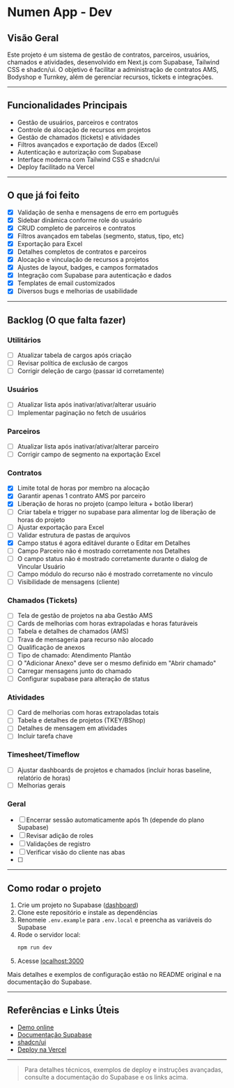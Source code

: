 # Numen App - Dev

## Visão Geral

Este projeto é um sistema de gestão de contratos, parceiros, usuários, chamados e atividades, desenvolvido em Next.js com Supabase, Tailwind CSS e shadcn/ui. O objetivo é facilitar a administração de contratos AMS, Bodyshop e Turnkey, além de gerenciar recursos, tickets e integrações.

---

## Funcionalidades Principais

- Gestão de usuários, parceiros e contratos
- Controle de alocação de recursos em projetos
- Gestão de chamados (tickets) e atividades
- Filtros avançados e exportação de dados (Excel)
- Autenticação e autorização com Supabase
- Interface moderna com Tailwind CSS e shadcn/ui
- Deploy facilitado na Vercel

---

## O que já foi feito

- [X] Validação de senha e mensagens de erro em português
- [X] Sidebar dinâmica conforme role do usuário
- [X] CRUD completo de parceiros e contratos
- [X] Filtros avançados em tabelas (segmento, status, tipo, etc)
- [X] Exportação para Excel
- [X] Detalhes completos de contratos e parceiros
- [X] Alocação e vinculação de recursos a projetos
- [X] Ajustes de layout, badges, e campos formatados
- [X] Integração com Supabase para autenticação e dados
- [X] Templates de email customizados
- [X] Diversos bugs e melhorias de usabilidade

---

## Backlog (O que falta fazer)

### Utilitários
- [ ] Atualizar tabela de cargos após criação
- [ ] Revisar política de exclusão de cargos
- [ ] Corrigir deleção de cargo (passar id corretamente)

### Usuários
- [ ] Atualizar lista após inativar/ativar/alterar usuário
- [ ] Implementar paginação no fetch de usuários

### Parceiros
- [ ] Atualizar lista após inativar/ativar/alterar parceiro
- [ ] Corrigir campo de segmento na exportação Excel

### Contratos
- [X] Limite total de horas por membro na alocação
- [X] Garantir apenas 1 contrato AMS por parceiro
- [X] Liberação de horas no projeto (campo leitura + botão liberar)
- [ ] Criar tabela e trigger no supabase para alimentar log de liberação de horas do projeto
- [ ] Ajustar exportação para Excel
- [ ] Validar estrutura de pastas de arquivos
- [X] Campo status é agora editável durante o Editar em Detalhes
- [ ] Campo Parceiro não é mostrado corretamente nos Detalhes
- [ ] O campo status não é mostrado corretamente durante o dialog de Vincular Usuário
- [ ] Campo módulo do recurso não é mostrado corretamente no vínculo
- [ ] Visibilidade de mensagens (cliente)

### Chamados (Tickets)
- [ ] Tela de gestão de projetos na aba Gestão AMS
- [ ] Cards de melhorias com horas extrapoladas e horas faturáveis
- [ ] Tabela e detalhes de chamados (AMS)
- [ ] Trava de mensageria para recurso não alocado
- [ ] Qualificação de anexos
- [ ] Tipo de chamado: Atendimento Plantão
- [ ] O "Adicionar Anexo" deve ser o mesmo definido em "Abrir chamado"
- [ ] Carregar mensagens junto do chamado
- [ ] Configurar supabase para alteração de status

### Atividades
- [ ] Card de melhorias com horas extrapoladas totais
- [ ] Tabela e detalhes de projetos (TKEY/BShop)
- [ ] Detalhes de mensagem em atividades
- [ ] Incluir tarefa chave

### Timesheet/Timeflow
- [ ] Ajustar dashboards de projetos e chamados (incluir horas baseline, relatório de horas)
- [ ] Melhorias gerais

### Geral
- [ ] Encerrar sessão automaticamente após 1h (depende do plano Supabase)
- [ ] Revisar adição de roles
- [ ] Validações de registro
- [ ] Verificar visão do cliente nas abas 
- [ ] 
---

## Como rodar o projeto

1. Crie um projeto no Supabase ([dashboard](https://database.new))
2. Clone este repositório e instale as dependências
3. Renomeie `.env.example` para `.env.local` e preencha as variáveis do Supabase
4. Rode o servidor local:
   ```bash
   npm run dev
   ```
5. Acesse [localhost:3000](http://localhost:3000/)

Mais detalhes e exemplos de configuração estão no README original e na documentação do Supabase.

---

## Referências e Links Úteis

- [Demo online](https://demo-nextjs-with-supabase.vercel.app/)
- [Documentação Supabase](https://supabase.com/docs)
- [shadcn/ui](https://ui.shadcn.com/)
- [Deploy na Vercel](https://vercel.com/new/clone?repository-url=https%3A%2F%2Fgithub.com%2Fvercel%2Fnext.js%2Ftree%2Fcanary%2Fexamples%2Fwith-supabase)

---

> Para detalhes técnicos, exemplos de deploy e instruções avançadas, consulte a documentação do Supabase e os links acima.
